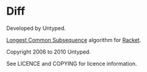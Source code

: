 Diff
====

Developed by Untyped.

[Longest Common Subsequence][1] algorithm for [Racket][2].

Copyright 2006 to 2010 Untyped.

See LICENCE and COPYING for licence information.

[1]: http://en.wikipedia.org/wiki/Longest_common_subsequence_problem
[2]: http://www.racket-lang.org
